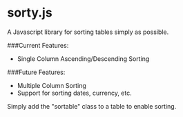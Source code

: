 sorty.js
========

A Javascript library for sorting tables simply as possible.

###Current Features:

*	Single Column Ascending/Descending Sorting


###Future Features:

*	Multiple Column Sorting
*	Support for sorting dates, currency, etc.

Simply add the "sortable" class to a table to enable sorting.